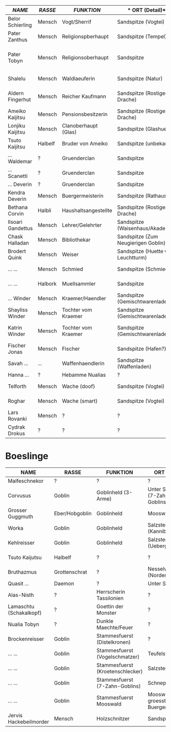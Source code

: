 | *NAME* | *RASSE* | *FUNKTION* |* ORT (Detail)* | *STATUS* | *ANMERKUNGEN* |
|---|---|---|---|---|---|
| Belor Schierling | Mensch | Vogt/Sherrif | Sandspitze (Vogtei) | Am Leben  |   |
| Pater Zanthus | Mensch | Religionspberhaupt | Sandspitze (Tempel) | Am Leben  |   |
| Pater Tobyn | Mensch | Religionsoberhaupt | Sandspitze | TOT | Starb bei Tempelbrand, Ziehvater von Nualia |
| Shalelu | Mensch | Waldlaeuferin | Sandspitze (Natur) | Am Leben |   |
| Aldern Fingerhut | Mensch | Reicher Kaufmann | Sandspitze (Rostiger Drache) | Am Leben | Mag Abenteuer und Wildschweinjagd |
| Ameiko Kaijitsu | Mensch | Pensionsbesitzerin | Sandspitze (Rostiger Drache) | Am Leben |   |
| Lonjiku Kaijitsu | Mensch | Clanoberhaupt (Glas) | Sandspitze (Glashuette) | TOT |   |
| Tsuto Kaijitsu | Halbelf| Bruder von Ameiko | Sandspitze (unbekannt) | Am Leben |   |
| ... Waldemar | ? | Gruenderclan | Sandspitze | ? |   |
| ... Scanetti | ? | Gruenderclan | Sandspitze | ? |   |
| ... Deverin | ? | Gruenderclan | Sandspitze | ? |   |
| Kendra Deverin | Mensch | Buergermeisterin | Sandspitze (Rathaus) | Am Leben |   |
| Bethana Corvin | Halbli | Haushaltsangestellte | Sandspitze (Rostiger Drache) | Am Leben |   |
| Ilsoari Gandettus | Mensch | Lehrer/Gelehrter | Sandspitze (Waisenhaus/Akademie) | Am Leben |   |
| Chask Halladan | Mensch | Bibliothekar | Sandspitze (Zum Neugierigen Goblin)| Am Leben |   |
| Brodert Quink | Mensch | Weiser |   Sandspitze (Huette vor Leuchtturm) | Am Leben |   |
| ... ... | Mensch | Schmied | Sandspitze (Schmiede) | Am Leben |   |
| ... ... | Halbork | Muellsammler | Sandspitze | Am Leben  |   |
| ... Winder | Mensch | Kraemer/Haendler | Sandspitze (Gemischtwarenladen) | Am Leben | Beschuetzt seine Toechter |                                   
| Shayliss Winder | Mensch | Tochter vom Kraemer | Sandspitze (Gemischtwarenladen) | Am Leben  |   |
| Katrin Winder | Mensch | Tochter vom Kraemer | Sandspitze (Gemischtwarenladen) | Am Leben  | Wilde Ehe mit jemandem aus der Muehle |
| Fischer Jonas | Mensch | Fischer | Sandspitze (Hafen?) | Am Leben |   |
| Savah ... | ... | Waffenhaendlerin | Sandspitze (Waffenladen) | Am Leben |   |
| Hanna ... | ? | Hebamme Nualias | ? | ? |   |
| Telforth | Mensch | Wache (doof) | Sandspitze (Vogtei) | Am Leben |   |
| Roghar | Mensch | Wache (smart) | Sandspitze (Vogtei) | Am Leben |   |
| Lars Rovanki | Mensch | ? | ? | ? | Das Arbeitstier |
| Cydrak Drokus | ? | ? | ? | ? |   |

# Boeslinge
NAME | RASSE | FUNKTION | ORT (Detail) | STATUS | ANMERKUNGEN
---|---|---|---|---|---| 
Malfeschnekor | ? | ? | ? |                                        ?
Corvusus | Goblin | Goblinheld (3-Arme) | Unter Sandspitze (7-Zahn-Goblins) | TOT | 
Grosser Guggmuth | Eber/Hobgoblin | Goblinheld | Mooswald | Am Leben | 
Worka | Goblin | Goblinheld | Salzstengelsumpf (Kannibalen) | Am Leben | 
Kehlreisser | Goblin | Goblinheld | Salzstengelsumpf (Uebergewicht) | Am Leben | 
Tsuto Kaijutsu | Halbelf | ? | ? | Am Leben | 
Bruthazmus | Grottenschrat | ? | Nesselwald (Norden) | Am Leben | 
Quasit ... | Daemon | ? | Unter Sandspitze | TOT | 
Alas-Nisth | ? | Herrscherin Tassilonien | ? | ? | 
Lamaschtu (Schakalkopf) | ? | Goettin der Monster | ? | ? | 
Nualia Tobyn | ? | Dunkle Maechte/Feuer | ? | ? | 
Brockenreisser | Goblin | Stammesfuerst (Distelkronen) | ? | ? | 
... ... | Goblin | Stammesfuerst (Vogelschmatzer) | Teufelstisch | ? | Hoehlen/westliche Gegend
... ... | Goblin | Stammesfuerst (Kroetenschlecker) | Salzstengelsumpf | ? | 
... ... | Goblin | Stammesfuerst (7-Zahn-Goblins) | Schnepfenwald | ? | 
... ... | Goblin | Stammesfuerst Mooswald | Mooswald, groesster Stamm, Buergerkrieg | ? | 
Jervis Hackebeilmorder | Mensch | Holzschnitzer | Sandspitze | TOT | 
